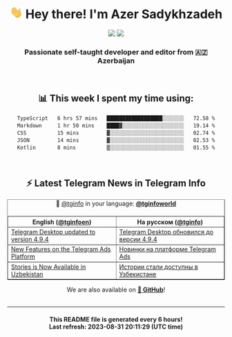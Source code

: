 <div align="center">
	<div>
		<h1>
      <img src="./assets/hi.gif" width="30px"> Hey there! I'm Azer Sadykhzadeh
    </h1>
    <img height="18" src="https://komarev.com/ghpvc/?username=sadykhzadeh&label=Views&color=2081c1&style=flat-square" />
		<a href="https://wakatime.com/Azer"> <img height="18" src="https://wakatime.com/badge/user/f80ae27a-c328-426f-a381-bc84136e2dd6.svg" /> </a>
    <h3>
      Passionate self-taught developer and editor from 🇦🇿 Azerbaijan
    </h3>
  </div>
  <br>

<h2>📊 This week I spent my time using:</h2>

<!--START_SECTION:waka-->

```txt
TypeScript   6 hrs 57 mins   ██████████████████░░░░░░░   72.58 %
Markdown     1 hr 50 mins    ████▓░░░░░░░░░░░░░░░░░░░░   19.14 %
CSS          15 mins         ▓░░░░░░░░░░░░░░░░░░░░░░░░   02.74 %
JSON         14 mins         ▓░░░░░░░░░░░░░░░░░░░░░░░░   02.53 %
Kotlin       8 mins          ▒░░░░░░░░░░░░░░░░░░░░░░░░   01.55 %
```

<!--END_SECTION:waka-->

<br>

<h2>⚡️ Latest Telegram News in Telegram Info</h2>
  <table border>
		<tr>
			<th width="50%">English (<a href="https://t.me/tginfoen">@tginfoen</a>)</th>
			<th>На русском (<a href="https://t.me/tginfo">@tginfo</a>)</th>
		</tr>
		<caption>🚩 <a href="https://t.me/tginfo">@tginfo</a> in your language: <a href="https://t.me/tginfoworld"><b>@tginfoworld</b></a><caption/>
  <tr><td><a href="https://t.me/tginfoen/1719">Telegram Desktop updated to version 4.9.4</a></td>
    <td><a href="https://t.me/tginfo/3757">Telegram Desktop обновился до версии 4.9.4</a></td></tr><tr><td><a href="https://t.me/tginfoen/1718">New Features on the Telegram Ads Platform</a></td>
    <td><a href="https://t.me/tginfo/3756">Новинки на платформе Telegram Ads</a></td></tr><tr><td><a href="https://t.me/tginfoen/1717">Stories is Now Available in Uzbekistan</a></td>
    <td><a href="https://t.me/tginfo/3755">Истории стали доступны в Узбекистане</a></td></tr>
</table>
We are also available on <a href="https://github.com/tginfo"><b>🐙 GitHub</b></a>!
</div>

<br>
<hr>
<h4 align="center">This README file is generated <b>every 6 hours</b>!</br>Last refresh: <b>2023-08-31 20:11:29 (UTC time)</b></h4>
